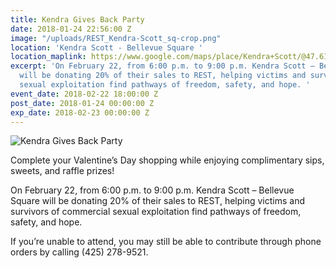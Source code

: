 ```yaml
---
title: Kendra Gives Back Party
date: 2018-01-24 22:56:00 Z
image: "/uploads/REST_Kendra-Scott_sq-crop.png"
location: 'Kendra Scott - Bellevue Square '
location_maplink: https://www.google.com/maps/place/Kendra+Scott/@47.6148452,-122.2057262,16.98z/data=!4m5!3m4!1s0x54906c866438f5f1:0x22f63c0d634d26f!8m2!3d47.6148442!4d-122.2035059
excerpt: 'On February 22, from 6:00 p.m. to 9:00 p.m. Kendra Scott – Bellevue Square
  will be donating 20% of their sales to REST, helping victims and survivors of commercial
  sexual exploitation find pathways of freedom, safety, and hope. '
event_date: 2018-02-22 18:00:00 Z
post_date: 2018-01-24 00:00:00 Z
exp_date: 2018-02-23 00:00:00 Z
---
```


![Kendra Gives Back Party](/uploads/REST_Kendra-Scott_FB-event_800.jpg)

Complete your Valentine’s Day shopping while enjoying complimentary sips, sweets, and raffle prizes! 
 
On February 22, from 6:00 p.m. to 9:00 p.m. Kendra Scott – Bellevue Square will be donating 20% of their sales to REST, helping victims and survivors of commercial sexual exploitation find pathways of freedom, safety, and hope. 
 
If you’re unable to attend, you may still be able to contribute through phone orders by calling (425) 278-9521.
 
